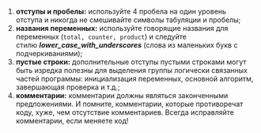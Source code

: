 1. **отступы и пробелы:** используйте 4 пробела на один уровень отступа и никогда не смешивайте символы табуляции и пробелы;
2. **названия переменных:** используйте говорящие названия для переменных (`total, counter, product`) и следуйте стилю **_lower_case_with_underscores_** (слова из маленьких букв с подчеркиваниями);
3. **пустые строки:** дополнительные отступы пустыми строками могут быть изредка полезны для выделения группы логически связанных частей программы: инициализация переменных, основной алгоритм, завершающая проверка и т.д.;
4. **комментарии:** комментарии должны являться законченными предложениями. И помните, комментарии, которые противоречат коду, хуже, чем отсутствие комментариев. Всегда исправляйте комментарии, если меняете код!